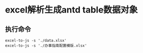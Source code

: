 # excel解析生成antd table数据对象

## 执行命令

```shell
excel-to-js -s './data.xlsx'
excel-to-js -s './办事指南配置模版.xlsx'
```